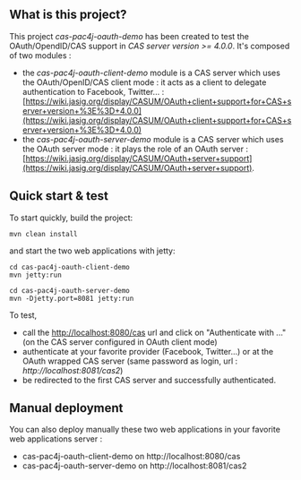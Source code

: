 ## What is this project?

This project *cas-pac4j-oauth-demo* has been created to test the OAuth/OpendID/CAS support in *CAS server version >= 4.0.0*. It's composed of two modules :

- the *cas-pac4j-oauth-client-demo* module is a CAS server which uses the OAuth/OpenID/CAS client mode : it acts as a client to delegate authentication to Facebook, Twitter... : [https://wiki.jasig.org/display/CASUM/OAuth+client+support+for+CAS+server+version+%3E%3D+4.0.0](https://wiki.jasig.org/display/CASUM/OAuth+client+support+for+CAS+server+version+%3E%3D+4.0.0)
- the *cas-pac4j-oauth-server-demo* module is a CAS server which uses the OAuth server mode : it plays the role of an OAuth server : [https://wiki.jasig.org/display/CASUM/OAuth+server+support](https://wiki.jasig.org/display/CASUM/OAuth+server+support).

## Quick start & test

To start quickly, build the project:

    mvn clean install

and start the two web applications with jetty:

    cd cas-pac4j-oauth-client-demo
    mvn jetty:run

    cd cas-pac4j-oauth-server-demo
    mvn -Djetty.port=8081 jetty:run

To test,

- call the [http://localhost:8080/cas](http://localhost:8080/cas) url and click on "Authenticate with ..." (on the CAS server configured in OAuth client mode)
- authenticate at your favorite provider (Facebook, Twitter...) or at the OAuth wrapped CAS server (same password as login, url : _http://localhost:8081/cas2_)
- be redirected to the first CAS server and successfully authenticated.

## Manual deployment

You can also deploy manually these two web applications in your favorite web applications server :

- cas-pac4j-oauth-client-demo on http://localhost:8080/cas
- cas-pac4j-oauth-server-demo on http://localhost:8081/cas2

